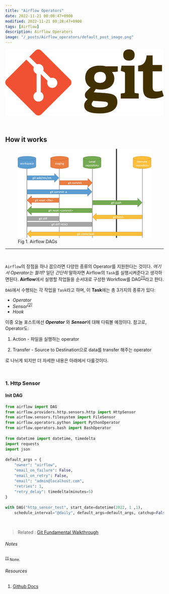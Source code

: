 ```yaml
---
title: "Airflow Operators"
date: 2022-11-21 00:00:47+0900
modified: 2022-11-21 00:28:47+0900
tags: [Airflow]
description: Airflow Operators
image: "/_posts/Airflow_operators/default_post_image.png"
---
```


![default_post_image](https://raw.githubusercontent.com/avoholo/avoholo.github.io/master/_posts/Git_git_fundamental_walkthrough/default_post_image.png)



<br>

## How it works

<figure>
<img src="https://raw.githubusercontent.com/avoholo/avoholo.github.io/master/_posts/Git_git_fundamental_walkthrough/how_git_works.png" alt="how_git_works">
<figcaption>Fig 1. Airflow DAGs</figcaption>
</figure>


***

<br>

`Airflow`의 장점을 하나 꼽으라면 다양한 종류의 Operator를 지원한다는 것이다. *여기서 Operator는 뭘까?*  일단 *간단히* 말하자면 Airflow의 `Task`를 실행시켜준다고 생각하면된다. **Airflow**에서 실행할 작업들을 순서대로 구성한 Workflow를 DAG<sup id="medium">[[1]](#medium-ref)</sup>라고 한다. 

`DAG`에서 수행되는 각 작업을 `Task`라고 하며, 이 **Task**에는 총 3가지의 종류가 있다:

- *Operator*
- *Sensor<sup id="medium">[[2]](#medium-ref)</sup>*
- *Hook*

이중 오늘 포스트에선 ***Operator*** 와 ***Sensor***에 대해 다뤄볼 예정이다. 참고로, Operator도:



1) Action - 파일을 실행하는 operator 

2) Transfer - Source to Destination으로 data를 transfer 해주는 operator

로 나뉘게 되지만 더 자세한 내용은 아래에서 다룰것이다.

<br>

### 1. Http Sensor

#### Init DAG

~~~python
from airflow import DAG
from airflow.providers.http.sensors.http import HttpSensor
from airflow.sensors.filesystem import FileSensor
from airflow.operators.python import PythonOperator
from airflow.operators.bash import BashOperator

from datetime import datetime, timedelta
import requests
import json

default_args = {
    "owner": "airflow",
    "email_on_failure": False,
    "email_on_retry": False,
    "email": "admin@localhost.com",
    "retries": 1,
    "retry_delay": timedelta(minutes=5)
}

with DAG("http_sensor_test", start_date=datetime(2022, 1 ,1), 
    schedule_interval="@daily", default_args=default_args, catchup=False) as dag:
~~~

<br>





> Related :
> <a href="/git-fundamental-walkthrough">Git Fundamental Walkthrough </a> 




###### Notes
<small id="medium-ref"><sup>[[1]](#medium)</sup> None.</small>

###### Resources
1. [Github Docs](https://docs.github.com/en)